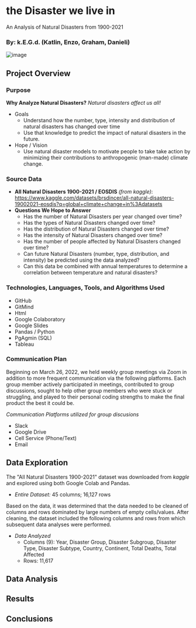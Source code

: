 # the Disaster we live in 
An Analysis of Natural Disasters from 1900-2021

### By: k.E.G.d. (Katlin, Enzo, Graham, Danieli)

![image](https://user-images.githubusercontent.com/92705556/163100279-0a091a96-46f8-4579-9531-f9f4bac3e4e8.png)


## Project Overview

### Purpose
**Why Analyze Natural Disasters?**  *Natural disasters affect us all!*
- Goals
    - Understand how the number, type, intensity and distribution of natural disasters has changed over time
    - Use that knowledge to predict the impact of natural disasters in the future.
- Hope / Vision
    - Use natural disaster models to motivate people to take take action by minimizing their contributions to anthropogenic (man-made) climate change.

### Source Data 
- **All Natural Disasters 1900-2021 / EOSDIS** *(from kaggle)*: https://www.kaggle.com/datasets/brsdincer/all-natural-disasters-19002021-eosdis?q=global+climate+change+in%3Adatasets
- **Questions We Hope to Answer**
    - Has the number of Natural Disasters per year changed over time?
    - Has the types of Natural Disasters changed over time?
    - Has the distribution of Natural Disasters changed over time?
    - Has the intensity of Natural Disasters changed over time?
    - Has the number of people affected by Natural Disasters changed over time?
    - Can future Natural Disasters (number, type, distribution, and intensity) be predicted using the data analyzed?
    - Can this data be combined with annual temperatures to determine a correlation between temperature and natural disasters?

### Technologies, Languages, Tools, and Algorithms Used
- GitHub
- GitMind
- Html
- Google Colaboratory
- Google Slides
- Pandas / Python
- PgAgmin (SQL)
- Tableau

### Communication Plan
Beginning on March 26, 2022, we held weekly group meetings via Zoom in addition to more frequent communication via the following platforms. Each group member actively participated in meetings, contributed to group discussions, sought to help other group members who were stuck or struggling, and played to their personal coding strengths to make the final product the best it could be.

*Communication Platforms utilized for group discusions*
- Slack
- Google Drive
- Cell Service (Phone/Text)
- Email

## Data Exploration
The "All Natural Disasters 1900-2021" dataset was downloaded from *kaggle* and explored using both Google Colab and Pandas. 
- *Entire Dataset:* 45 columns; 16,127 rows 
  
Based on the data, it was determined that the data needed to be cleaned of columns and rows dominated by large numbers of empty cells/values. After cleaning, the dataset included the following columns and rows from which subsequent data analyses were performed.  
- *Data Analyzed* 
    - Columns (9): Year, Disaster Group, Disaster Subgroup, Disaster Type, Disaster Subtype, Country, Continent, Total Deaths, Total Affected
    - Rows: 11,617

## Data Analysis

## Results

## Conclusions
